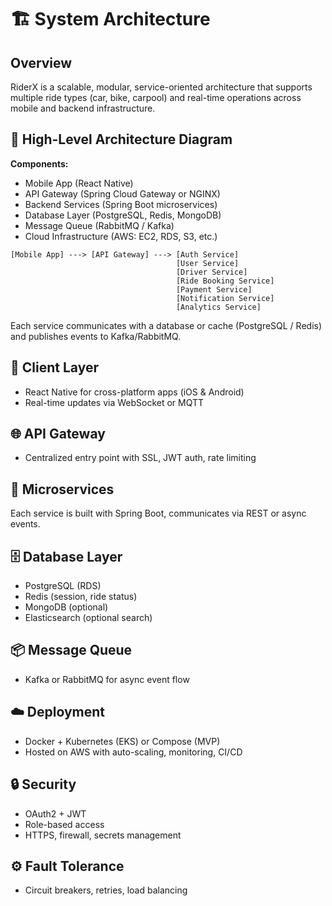 # 🏗️ System Architecture

## Overview

RiderX is a scalable, modular, service-oriented architecture that supports multiple ride types (car, bike, carpool) and real-time operations across mobile and backend infrastructure.

## 🔧 High-Level Architecture Diagram

**Components:**
- Mobile App (React Native)
- API Gateway (Spring Cloud Gateway or NGINX)
- Backend Services (Spring Boot microservices)
- Database Layer (PostgreSQL, Redis, MongoDB)
- Message Queue (RabbitMQ / Kafka)
- Cloud Infrastructure (AWS: EC2, RDS, S3, etc.)

```
[Mobile App] ---> [API Gateway] ---> [Auth Service]
                                     [User Service]
                                     [Driver Service]
                                     [Ride Booking Service]
                                     [Payment Service]
                                     [Notification Service]
                                     [Analytics Service]
```

Each service communicates with a database or cache (PostgreSQL / Redis) and publishes events to Kafka/RabbitMQ.

## 📱 Client Layer
- React Native for cross-platform apps (iOS & Android)
- Real-time updates via WebSocket or MQTT

## 🌐 API Gateway
- Centralized entry point with SSL, JWT auth, rate limiting

## 🧩 Microservices
Each service is built with Spring Boot, communicates via REST or async events.

## 🗄️ Database Layer
- PostgreSQL (RDS)
- Redis (session, ride status)
- MongoDB (optional)
- Elasticsearch (optional search)

## 📦 Message Queue
- Kafka or RabbitMQ for async event flow

## ☁️ Deployment
- Docker + Kubernetes (EKS) or Compose (MVP)
- Hosted on AWS with auto-scaling, monitoring, CI/CD

## 🔒 Security
- OAuth2 + JWT
- Role-based access
- HTTPS, firewall, secrets management

## ⚙️ Fault Tolerance
- Circuit breakers, retries, load balancing
